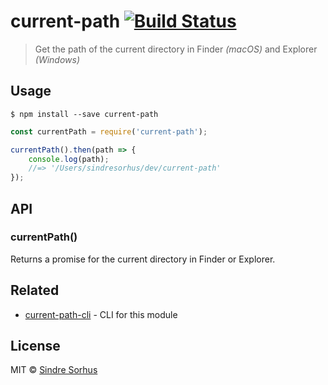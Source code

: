 # current-path [![Build Status](https://travis-ci.org/sindresorhus/current-path.svg?branch=master)](https://travis-ci.org/sindresorhus/current-path)

> Get the path of the current directory in Finder *(macOS)* and Explorer *(Windows)*


## Usage

```
$ npm install --save current-path
```

```js
const currentPath = require('current-path');

currentPath().then(path => {
	console.log(path);
	//=> '/Users/sindresorhus/dev/current-path'
});
```


## API

### currentPath()

Returns a promise for the current directory in Finder or Explorer.


## Related

- [current-path-cli](https://github.com/sindresorhus/current-path-cli) - CLI for this module


## License

MIT © [Sindre Sorhus](https://sindresorhus.com)
